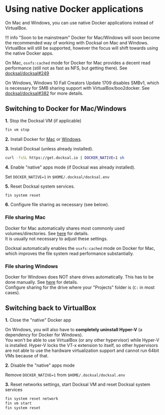 # Using native Docker applications

On Mac and Windows, you can use native Docker applications instead of VirtualBox.

!!! info "Soon to be mainstream"
    Docker for Mac/Windows will soon become the recommended way of working with Docksal on Mac and Windows.
    VirtualBox will still be supported, however the focus will shift towards using the native Docker apps. 

On Mac, `osxfs:cached` mode for Docker for Mac provides a decent read performance (still not as fast as NFS, but 
getting there). See [docksal/docksal#249](https://github.com/docksal/docksal/issues/249)

On Windows, Windows 10 Fall Creators Update 1709 disables SMBv1, which is necessary for SMB sharing support with 
VirtualBox/boo2docker. See [docksal/docksal#382](https://github.com/docksal/docksal/issues/382) for more details.


## Switching to Docker for Mac/Windows

**1.** Stop the Docksal VM (if applicable)

```bash
fin vm stop
```

**2.** Install Docker for [Mac](https://docs.docker.com/docker-for-mac) or [Windows](https://docs.docker.com/docker-for-windows).

**3.** Install Docksal (unless already installed).

```bash
curl -fsSL https://get.docksal.io | DOCKER_NATIVE=1 sh
```

**4.** Enable "native" apps mode (if Docksal was already installed).

Set `DOCKER_NATIVE=1` in `$HOME/.docksal/docksal.env`

**5.** Reset Docksal system services.

```bash
fin system reset
```

**6.** Configure file sharing as necessary (see below).


### File sharing Mac

Docker for Mac automatically shares most commonly used volumes/directories. 
See [here](https://docs.docker.com/docker-for-mac/#file-sharing) for details.  
It is usually not necessary to adjust these settings.

Docksal automatically enables the `osxfs:cached` mode on Docker for Mac, which improves the file system read performance 
substantially.

### File sharing Windows

Docker for Windows does NOT share drives automatically. This has to be done manually. 
See [here](https://docs.docker.com/docker-for-windows/#shared-drives) for details.  
Configure sharing for the drive where your "Projects" folder is (`C:` in most cases).


## Switching back to VirtualBox

**1.** Close the "native" Docker app

On Windows, you will also have to **completely uninstall Hyper-V** (a dependency for Docker for Windows).  
You won't be able to use VirtualBox (or any other hypervisor) while Hyper-V is installed. 
Hyper-V locks the VT-x extension to itself, so other hypervisors are not able to use the hardware virtualization 
support and cannot run 64bit VMs because of that.

**2.** Disable the "native" apps mode

Remove `DOCKER_NATIVE=1` from `$HOME/.docksal/docksal.env`

**3.** Reset networks settings, start Docksal VM and reset Docksal system services

```bash
fin system reset network
fin vm start
fin system reset
```
